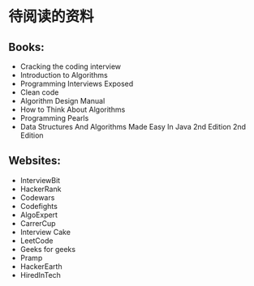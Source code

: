 # 待阅读的资料

## Books:

- Cracking the coding interview
- Introduction to Algorithms
- Programming Interviews Exposed
- Clean code
- Algorithm Design Manual
- How to Think About Algorithms
- Programming Pearls
- Data Structures And Algorithms Made Easy In Java 2nd Edition 2nd Edition

## Websites:

- InterviewBit
- HackerRank
- Codewars
- Codefights
- AlgoExpert
- CarrerCup
- Interview Cake
- LeetCode
- Geeks for geeks
- Pramp
- HackerEarth
- HiredInTech
